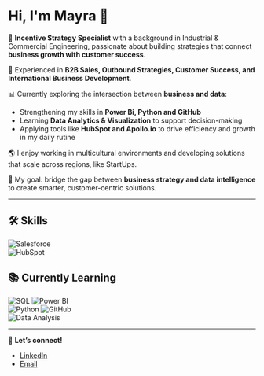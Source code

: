 # Hi, I'm Mayra 👋  

🎯 **Incentive Strategy Specialist** with a background in Industrial & Commercial Engineering, passionate about building strategies that connect **business growth with customer success**.  

💼 Experienced in **B2B Sales, Outbound Strategies, Customer Success, and International Business Development**.  

📊 Currently exploring the intersection between **business and data**:  
- Strengthening my skills in **Power Bi, Python and GitHub**  
- Learning **Data Analytics & Visualization** to support decision-making  
- Applying tools like **HubSpot and Apollo.io** to drive efficiency and growth in my daily rutine

🌎 I enjoy working in multicultural environments and developing solutions that scale across regions, like StartUps.

🚀 My goal: bridge the gap between **business strategy and data intelligence** to create smarter, customer-centric solutions.  

---

## 🛠️ Skills
![Salesforce](https://img.shields.io/badge/Salesforce-00A1E0?style=for-the-badge&logo=salesforce&logoColor=white)  
![HubSpot](https://img.shields.io/badge/HubSpot-FF7A59?style=for-the-badge&logo=hubspot&logoColor=white)  

## 📚 Currently Learning  
![SQL](https://img.shields.io/badge/SQL-025E8C?style=for-the-badge&logo=postgresql&logoColor=white)
![Power BI](https://img.shields.io/badge/Power_BI-F2C811?style=for-the-badge&logo=powerbi&logoColor=black)  
![Python](https://img.shields.io/badge/Python-3776AB?style=for-the-badge&logo=python&logoColor=white)
![GitHub](https://img.shields.io/badge/GitHub-181717?style=for-the-badge&logo=github&logoColor=white)  
![Data Analysis](https://img.shields.io/badge/Data_Analysis-4B8BBE?style=for-the-badge&logo=chartdotjs&logoColor=white)  

---

🔗 **Let’s connect!**  
- [LinkedIn](https://www.linkedin.com/in/mayra-zolezzi-alvarado)  
- [Email](mailto:mayra.zolezzi@gmail.com)  
